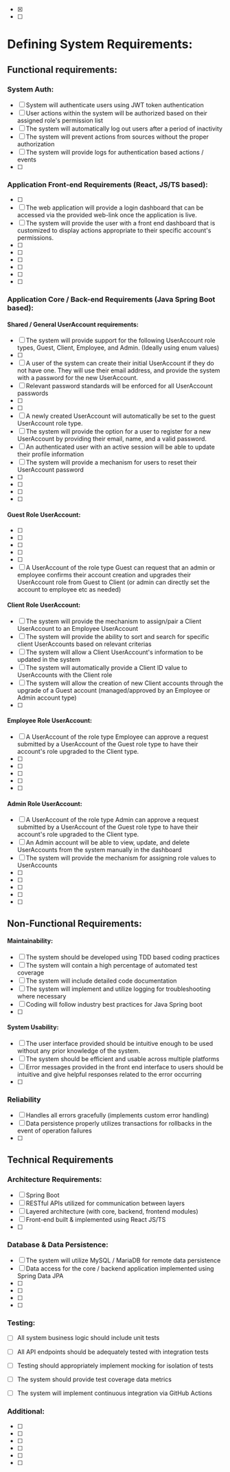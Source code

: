 


- [x] 
- [ ]

# Defining System Requirements:


## Functional requirements:

### System Auth:
- [ ] System will authenticate users using JWT token authentication
- [ ] User actions within the system will be authorized based on their assigned role's permission list
- [ ] The system will automatically log out users after a period of inactivity
- [ ] The system will prevent actions from sources without the proper authorization
- [ ] The system will provide logs for authentication based actions / events
- [ ] 

### Application Front-end Requirements (React, JS/TS based):

- [ ] 
- [ ] The web application will provide a  login dashboard that can be accessed via the provided web-link once the application is live.
- [ ] The system will provide the user with a front end dashboard that is customized to display actions appropriate to their specific account's permissions.
- [ ] 
- [ ] 
- [ ] 
- [ ] 
- [ ] 
- [ ] 

### Application Core / Back-end Requirements (Java Spring Boot based):


#### Shared / General UserAccount requirements:
- [ ] The system will provide support for the following UserAccount role types, Guest, Client, Employee, and Admin. (Ideally using enum values)
- [ ] 
- [ ] A user of the system can create their initial UserAccount if they do not have one. They will use their email address, and provide the system with a password for the new UserAccount.
- [ ] Relevant password standards will be enforced for all UserAccount passwords
- [ ] 
- [ ] 
- [ ] A newly created UserAccount will automatically be set to the guest UserAccount role type.
- [ ] The system will provide the option for a user to register for a new UserAccount by providing their email, name, and a valid password.
- [ ] An authenticated user with an active session will be able to update their profile information
- [ ] The system will provide a mechanism for users to reset their UserAccount password
- [ ] 
- [ ] 
- [ ] 
- [ ] 

#### Guest Role UserAccount:
- [ ] 
- [ ] 
- [ ] 
- [ ] 
- [ ] 
- [ ] A UserAccount of the role type Guest can request that an admin or employee confirms their account creation and upgrades their UserAccount role from Guest to Client (or admin can directly set the account to employee etc as needed)

#### Client Role UserAccount:
- [ ] The system will provide the mechanism to assign/pair a Client UserAccount to an Employee UserAccount
- [ ] The system will provide the ability to sort and search for specific client UserAccounts based on relevant criterias
- [ ] The system will allow a Client UserAccount's information to be updated in the system
- [ ] The system will automatically provide a Client ID value to UserAccounts with the Client role
- [ ] The system will allow the creation of new Client accounts through the upgrade of a Guest account (managed/approved by an Employee or Admin account type)
- [ ] 

#### Employee Role UserAccount:
- [ ] A UserAccount of the role type Employee can approve a request submitted by a UserAccount of the Guest role type to have their account's role upgraded to the Client type.
- [ ] 
- [ ] 
- [ ] 
- [ ] 
- [ ] 

#### Admin Role UserAccount:
- [ ] A UserAccount of the role type Admin can approve a request submitted by a UserAccount of the Guest role type to have their account's role upgraded to the Client type.
- [ ] An Admin account will be able to view, update, and delete UserAccounts from the system manually in the dashboard
- [ ] The system will provide the mechanism for assigning role values to UserAccounts
- [ ] 
- [ ] 
- [ ] 
- [ ] 
- [ ] 


## Non-Functional Requirements:

#### Maintainability:
- [ ] The system should be developed using TDD based coding practices
- [ ] The system will contain a high percentage of automated test coverage
- [ ] The system will include detailed code documentation
- [ ] The system will implement and utilize logging for troubleshooting where necessary
- [ ] Coding will follow industry best practices for Java Spring boot
- [ ] 


#### System Usability:
- [ ] The user interface provided should be intuitive enough to be used without any prior knowledge of the system.
- [ ] The system should be efficient and usable across multiple platforms
- [ ] Error messages provided in the front end interface to users should be intuitive and give helpful responses related to the error occurring
- [ ] 


### Reliability
- [ ] Handles all errors gracefully (implements custom error handling)
- [ ] Data persistence properly utilizes transactions for rollbacks in the event of operation failures
- [ ] 


## Technical Requirements

### Architecture Requirements:
- [ ] Spring Boot
- [ ] RESTful APIs utilized for communication between layers
- [ ] Layered architecture (with core, backend, frontend modules)
- [ ] Front-end built & implemented using React JS/TS
- [ ] 



### Database & Data Persistence:
- [ ] The system will utilize MySQL / MariaDB for remote data persistence
- [ ] Data access for the core / backend application implemented using Spring Data JPA
- [ ] 
- [ ] 
- [ ] 
- [ ] 


### Testing:

- [ ] All system business logic should include unit tests
- [ ] All API endpoints should be adequately tested with integration tests
- [ ] Testing should appropriately implement mocking for isolation of tests
- [ ] The system should provide test coverage data metrics
- [ ] The system will implement continuous integration via GitHub Actions




### Additional:
- [ ] 
- [ ] 
- [ ] 
- [ ] 
- [ ] 
- [ ] 





